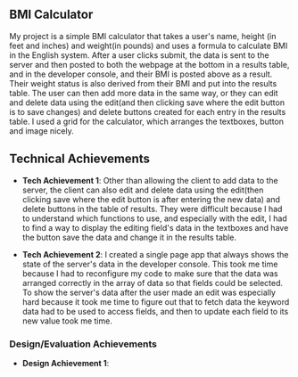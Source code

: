 ## BMI Calculator
My project is a simple BMI calculator that takes a user's name, height (in feet and inches) and weight(in pounds) and uses a formula to calculate BMI in the English system. After a user clicks submit, the data is sent to the server and then posted to both the webpage at the bottom in a results table, and in the developer console, and their BMI is posted above as a result. Their weight status is also derived from their BMI and put into the results table. The user can then add more data in the same way, or they can edit and delete data using the edit(and then clicking save where the edit button is to save changes) and delete buttons created for each entry in the results table. I used a grid for the calculator, which arranges the textboxes, button and image nicely. 

## Technical Achievements
- **Tech Achievement 1**: Other than allowing the client to add data to the server, the client can also edit and delete data using the edit(then clicking save where the edit button is after entering the new data) and delete buttons in the table of results. They were difficult because I had to understand which functions to use, and especially with the edit, I had to find a way to display the editing field's data in the textboxes and have the button save the data and change it in the results table.

- **Tech Achievement 2**: I created a single page app that always shows the state of the server's data in the developer console. This took me time because I had to reconfigure my code to make sure that the data was arranged correctly in the array of data so that fields could be selected. To show the server's data after the user made an edit was especially hard because it took me time to figure out that to fetch data the keyword data had to be used to access fields, and then to update each field to its new value took me time.

### Design/Evaluation Achievements
- **Design Achievement 1**: 
